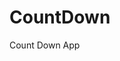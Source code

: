 # CountDown
 Count Down App
        
                        
                                                                                                                             
                                                                                                       
                                                                                                     
                                                                                         
                                                                             
                                                    
                                 
                       
       
  
   
